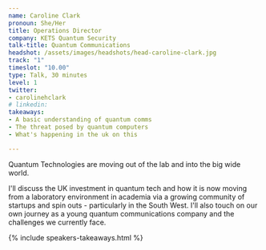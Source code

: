 ```yaml
---
name: Caroline Clark
pronoun: She/Her
title: Operations Director
company: KETS Quantum Security
talk-title: Quantum Communications 
headshot: /assets/images/headshots/head-caroline-clark.jpg
track: "1"
timeslot: "10.00"
type: Talk, 30 minutes
level: 1
twitter:
- carolinehclark 
# linkedin: 
takeaways:
- A basic understanding of quantum comms
- The threat posed by quantum computers
- What's happening in the uk on this

---
```

Quantum Technologies are moving out of the lab and into the big wide world.

I'll discuss the UK investment in quantum tech and how it is now moving from a laboratory environment in academia via a growing community of startups and spin outs - particularly in the South West. I'll also touch on our own journey as a young quantum communications company and the challenges we currently face.


{% include speakers-takeaways.html %}
